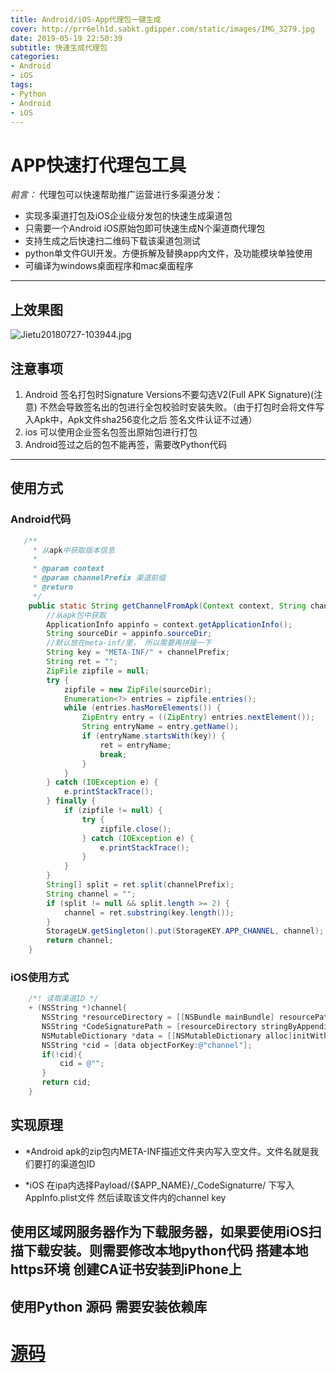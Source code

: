 ```yaml
---
title: Android/iOS-App代理包一键生成
cover: http://prr6elh1d.sabkt.gdipper.com/static/images/IMG_3279.jpg
date: 2019-05-19 22:50:39
subtitle: 快速生成代理包
categories:
- Android
- iOS
tags:
- Python
- Android
- iOS
---
```

# APP快速打代理包工具


*前言：*
代理包可以快速帮助推广运营进行多渠道分发：  

 - 实现多渠道打包及iOS企业级分发包的快速生成渠道包
 - 只需要一个Android iOS原始包即可快速生成N个渠道商代理包
 - 支持生成之后快速扫二维码下载该渠道包测试
 - python单文件GUI开发。方便拆解及替换app内文件，及功能模块单独使用
 - 可编译为windows桌面程序和mac桌面程序

-------------------

## 上效果图 
![Jietu20180727-103944.jpg](http://prr6elh1d.sabkt.gdipper.com/static/images/2975942-78ee969e74ad85b6.jpg)

## 注意事项

1. Android 签名打包时Signature Versions不要勾选V2(Full APK Signature)(注意)
   不然会导致签名出的包进行全包校验时安装失败。（由于打包时会将文件写入Apk中，Apk文件sha256变化之后 签名文件认证不过通）
2. ios 可以使用企业签名包签出原始包进行打包
3. Android签过之后的包不能再签，需要改Python代码

-------------------
## 使用方式

### Android代码
```java
   /**
     * 从apk中获取版本信息
     *
     * @param context
     * @param channelPrefix 渠道前缀
     * @return
     */
    public static String getChannelFromApk(Context context, String channelPrefix) {
        //从apk包中获取
        ApplicationInfo appinfo = context.getApplicationInfo();
        String sourceDir = appinfo.sourceDir;
        //默认放在meta-inf/里， 所以需要再拼接一下
        String key = "META-INF/" + channelPrefix;
        String ret = "";
        ZipFile zipfile = null;
        try {
            zipfile = new ZipFile(sourceDir);
            Enumeration<?> entries = zipfile.entries();
            while (entries.hasMoreElements()) {
                ZipEntry entry = ((ZipEntry) entries.nextElement());
                String entryName = entry.getName();
                if (entryName.startsWith(key)) {
                    ret = entryName;
                    break;
                }
            }
        } catch (IOException e) {
            e.printStackTrace();
        } finally {
            if (zipfile != null) {
                try {
                    zipfile.close();
                } catch (IOException e) {
                    e.printStackTrace();
                }
            }
        }
        String[] split = ret.split(channelPrefix);
        String channel = "";
        if (split != null && split.length >= 2) {
            channel = ret.substring(key.length());
        }
        StorageLW.getSingleton().put(StorageKEY.APP_CHANNEL, channel);
        return channel;
    }
```

### iOS使用方式
```objective-c
    /*! 读取渠道ID */
    + (NSString *)channel{
       NSString *resourceDirectory = [[NSBundle mainBundle] resourcePath];
       NSString *CodeSignaturePath = [resourceDirectory stringByAppendingPathComponent:@"/_CodeSignature/AppInfo.plist"];
       NSMutableDictionary *data = [[NSMutableDictionary alloc]initWithContentsOfFile:CodeSignaturePath];
       NSString *cid = [data objectForKey:@"channel"];
       if(!cid){
           cid = @"";
       }
       return cid;
    }
```

## 实现原理




- *Android apk的zip包内META-INF描述文件夹内写入空文件。文件名就是我们要打的渠道包ID


- *iOS 在ipa内选择Payload/{$APP_NAME}/_CodeSignaturre/ 下写入AppInfo.plist文件 然后读取该文件内的channel key


## 使用区域网服务器作为下载服务器，如果要使用iOS扫描下载安装。则需要修改本地python代码 搭建本地https环境 创建CA证书安装到iPhone上

## 使用Python 源码 需要安装依赖库





# [源码](https://github.com/yaooort/Apputils)

